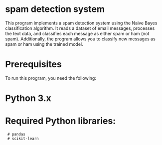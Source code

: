 # spam detection system
This program implements a spam detection system using the Naive Bayes classification algorithm. It reads a dataset of email messages, processes the text data, and classifies each message as either spam or ham (not spam). Additionally, the program allows you to classify new messages as spam or ham using the trained model.
# Prerequisites
To run this program, you need the following:
# Python 3.x
# Required Python libraries:
     # pandas
     # scikit-learn
